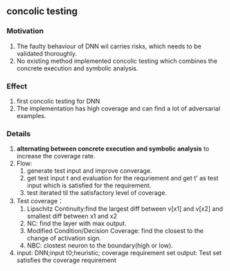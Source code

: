 ## concolic testing

### Motivation
1. The faulty behaviour of DNN wil carries risks, which needs to be validated thoroughly.
2. No existing method implemented concolic testing which combines the concrete execution and symbolic analysis.

### Effect
1. first concolic testing for DNN
2. The implementation has high coverage and can find a lot of adversarial examples.

### Details
1. **alternating between concrete execution and symbolic analysis** to increase the coverage rate.
2. Flow:
   1. generate test input and improve converage.
   2. get test input t and evaluation for the requriement and get t' as test input which is satisfied for the requirement.
   3. test iterated til the satisfactory level of coverage.
3. Test coverage：
   1. Lipschitz Continuity:find the largest diff between v[x1] and v[x2] and smallest diff between x1 and x2
   2. NC: find the layer with max output.
   3. Modified Condition/Decision Coverage: find the closest to the change of activation sign.
   4. NBC: clostest neuron to the boundary(high or low).
4. input: DNN;input t0;heuristic; coverage requirement set
   output: Test set satisfies the coverage requirement